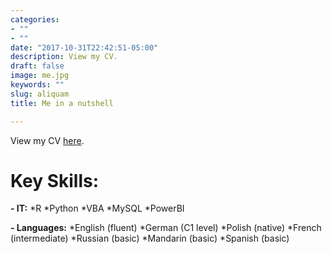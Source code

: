 ```yaml
---
categories:
- ""
- ""
date: "2017-10-31T22:42:51-05:00"
description: View my CV.
draft: false
image: me.jpg
keywords: ""
slug: aliquam
title: Me in a nutshell

---
```


View my CV [here](file:///C:/Users/marta/OneDrive/Pulpit/LBS/CV_Marta%20Wn%C4%99k.pdf).


# Key Skills:
**- IT:** 
    *R 
    *Python
    *VBA
    *MySQL
    *PowerBI
    
**- Languages:** 
    *English (fluent)
    *German (C1 level)
    *Polish (native)
    *French (intermediate)
    *Russian (basic)
    *Mandarin (basic)
    *Spanish (basic)
    
